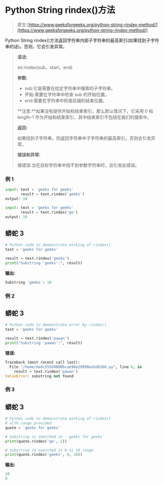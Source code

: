 # Python String rindex()方法

> 原文:[https://www.geeksforgeeks.org/python-string-rindex-method/](https://www.geeksforgeeks.org/python-string-rindex-method/)

Python String rindex()方法返回字符串内部子字符串的最高索引(如果找到子字符串的话)。否则，它会引发异常。

> **语法:**
> 
> str.rindex(sub，start，end)
> 
> **参数:**
> 
> *   sub:它是需要在给定字符串中搜索的子字符串。
> *   开始:需要在字符串中检查 sub 的开始位置。
> *   end:需要在字符串中检查后缀的结束位置。
> 
> **注意:**如果没有提供开始和结束索引，那么默认情况下，它采用 0 和 length-1 作为开始和结束索引，其中结束索引不包括在我们的搜索中。
> 
> **返回:**
> 
> 如果找到子字符串，则返回字符串中子字符串的最高索引。否则会引发异常。
> 
> **错误和异常:**
> 
> 值错误:当在目标字符串中找不到参数字符串时，会引发此错误。

### **例 1**

```py
input: text = 'geeks for geeks'
       result = text.rindex('geeks')
output: 10

input: text = 'geeks for geeks'
       result = text.rindex('ge')
output: 10
```

## 蟒蛇 3

```py
# Python code to demonstrate working of rindex()
text = 'geeks for geeks'

result = text.rindex('geeks')
print("Substring 'geeks':", result)
```

**输出:**

```py
Substring 'geeks': 10
```

### 例 2

## 蟒蛇 3

```py
# Python code to demonstrate error by rindex()
text = 'geeks for geeks'

result = text.rindex('pawan')
print("Substring 'pawan':", result)
```

**错误:**

```py
Traceback (most recent call last):
  File "/home/dadc555d90806cae90a29998ea5d6266.py", line 6, in 
    result = text.rindex('pawan')
ValueError: substring not found
```

### 例 3

## 蟒蛇 3

```py
# Python code to demonstrate working of rindex()
# with range provided
quote = 'geeks for geeks'

# Substring is searched in ' geeks for geeks'
print(quote.rindex('ge', 2))

# Substring is searched in 0 to 10 range
print(quote.rindex('geeks', 0, 10))
```

**输出:**

```py
10
0
```